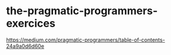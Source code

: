 # the-pragmatic-programmers-exercices
https://medium.com/pragmatic-programmers/table-of-contents-24a9a0d6d60e
